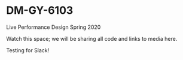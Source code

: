 # DM-GY-6103
Live Performance Design Spring 2020

Watch this space; we will be sharing all code and links to media here.

Testing for Slack!